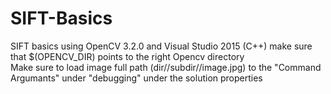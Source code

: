 # SIFT-Basics
SIFT basics using OpenCV 3.2.0 and Visual Studio 2015 (C++)
make sure that $(OPENCV_DIR) points to the right Opencv directory     
Make sure to load image full path (dir//subdir//image.jpg) to the "Command Argumants" under "debugging" under the solution properties     
